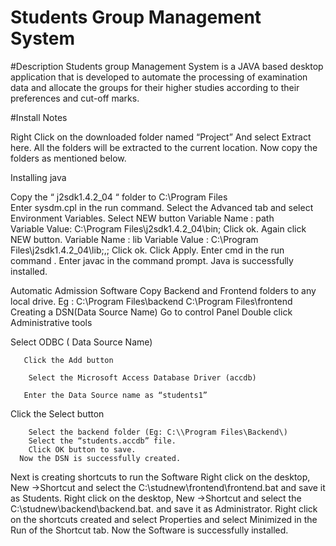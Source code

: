 # Students Group Management System

#Description
 Students group Management System is a JAVA based desktop application that is developed to automate the processing of examination data and allocate the groups for their higher studies according to their preferences and cut-off marks.



#Install Notes


Right Click on the downloaded folder named “Project”
And select Extract here.
All the folders will be extracted to the current location.
Now copy the folders as mentioned below.

Installing java

Copy the “ j2sdk1.4.2_04 “  folder to   C:\Program Files\
Enter sysdm.cpl  in the  run command.
Select the Advanced tab and select Environment Variables.
Select NEW button
Variable Name : path	
Variable Value:  C:\Program Files\j2sdk1.4.2_04\bin;
Click ok.
Again click NEW button.
Variable Name : lib
Variable Value : C:\Program Files\j2sdk1.4.2_04\lib;,;
Click ok.
Click Apply.
Enter cmd in the run command .
Enter javac in the command prompt.
Java is successfully installed.



Automatic Admission Software
Copy Backend and Frontend folders to any local drive.
Eg : C:\\Program Files\backend
  C:\\Program Files\frontend
Creating a DSN(Data Source Name)
      Go to control Panel 
      Double click Administrative tools


Select ODBC ( Data Source Name)

        
       Click the Add button

        Select the Microsoft Access Database Driver (accdb)

       Enter the Data Source name as “students1”

     

  Click the Select button

        Select the backend folder (Eg: C:\\Program Files\Backend\)
        Select the “students.accdb” file.
        Click OK button to save.
      Now the DSN is successfully created.
Next is creating shortcuts to run the Software
       Right click on the desktop, New ->Shortcut and select the C:\studnew\frontend\frontend.bat and save it as Students.
      Right click on the desktop, New ->Shortcut and select the C:\studnew\backend\backend.bat. and save it as Administrator.
      Right click on the shortcuts created and select Properties and select Minimized in the Run of the Shortcut tab.
Now the Software is successfully installed.




